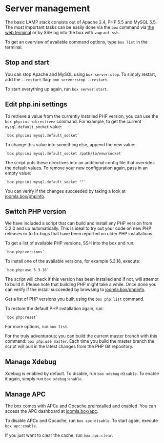 # Server management

<!-- toc -->

The basic LAMP stack consists out of Apache 2.4, PHP 5.5 and MySQL 5.5. The most important tasks can be easily done via the `box` command via [the web terminal](http://joomla.box:3000) or by SSHing into the box with `vagrant ssh`.

To get an overview of available command options, type `box list` in the terminal.

## Stop and start

You can stop Apache and MySQL using `box server:stop`. To simply restart, add the `--restart` flag: `box server:stop --restart`.

To start everything up again, run `box server:start`.

## Edit php.ini settings

To retrieve a value from the currently installed PHP version, you can use the `box php:ini <directive>` command. For example, to get the current `mysql.default_socket` value:

    `box php:ini mysql.default_socket`

To change this value into something else, append the new value:

    `box php:ini mysql.default_socket /path/to/new/socket`

The script puts these directives into an additional config file that overrides the default values. To remove your new configuration again, pass in an empty value:

    `box php:ini mysql.default_socket ""`

You can verify if the changes succeeded by taking a look at [joomla.box/phpinfo](http://joomla.box/phpinfo).

## Switch PHP version

We have included a script that can build and install any PHP version from 5.2.0 and up automatically. This is ideal to try out your code on new PHP releases or to fix bugs that have been reported on older PHP installations.

To get a list of available PHP versions, SSH into the box and run:

    `box php:versions`

To install one of the available versions, for example 5.3.18, execute:

    `box php:use 5.3.18`

The script will check if this version has been installed and if not, will attempt to build it. Please note that building PHP might take a while. Once done you can verify if the install succeeded by browsing to [joomla.box/phpinfo](http://joomla.box/phpinfo).

Get a list of PHP versions you built using the `box php:list` command.

To restore the default PHP installation again, run:

    `box php:reset`

For more options, run `box list`.

For the truly adventurous; you can build the current master branch with this command: `box php:use master`. Each time you build the master branch the script will pull in the latest changes from the PHP Git repository.

## Manage Xdebug

Xdebug is enabled by default. To disable, run `box xdebug:disable`. To enable it again, simply run `box xdebug:enable`.

## Manage APC

The box comes with APCu and Opcache preinstalled and enabled. You can access the APC dashboard at [joomla.box/apc](http://joomla.box/apc).

To disable APCu and Opcache, run `box apc:disable`. To start again, execute `box apc:enable`.

If you just want to clear the cache, run `box apc:clear`.
